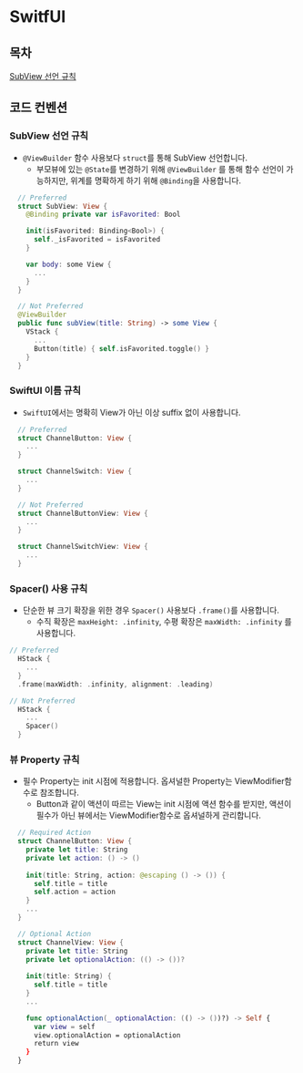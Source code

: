 # SwitfUI

## 목차
[SubView 선언 규칙](#SubView-선언-규칙)</br>

## 코드 컨벤션

### SubView 선언 규칙

- `@ViewBuilder` 함수 사용보다 `struct`를 통해 SubView 선언합니다.
  - 부모뷰에 있는 `@State`를 변경하기 위해 `@ViewBuilder` 를 통해 함수 선언이 가능하지만, 위계를 명확하게 하기 위해 `@Binding`을 사용합니다.

```swift
  // Preferred
  struct SubView: View {
    @Binding private var isFavorited: Bool

    init(isFavorited: Binding<Bool>) {
      self._isFavorited = isFavorited
    }

    var body: some View {
      ...
    }
  }

  // Not Preferred
  @ViewBuilder 
  public func subView(title: String) -> some View {
    VStack {
      ...
      Button(title) { self.isFavorited.toggle() }
    }
  }
```

### SwiftUI 이름 규칙

- `SwiftUI`에서는 명확히 View가 아닌 이상 suffix 없이 사용합니다.

```swift
  // Preferred
  struct ChannelButton: View {
    ...
  }

  struct ChannelSwitch: View {
    ...
  }

  // Not Preferred
  struct ChannelButtonView: View {
    ...
  }

  struct ChannelSwitchView: View {
    ...
  }
```

### Spacer() 사용 규칙

- 단순한 뷰 크기 확장을 위한 경우 `Spacer()` 사용보다 `.frame()`를 사용합니다.
  - 수직 확장은 `maxHeight: .infinity`, 수평 확장은 `maxWidth: .infinity` 를 사용합니다.

```swift
// Preferred
  HStack {
    ...
  }
  .frame(maxWidth: .infinity, alignment: .leading)

// Not Preferred
  HStack {
    ...
    Spacer()
  }
```

### 뷰 Property 규칙

- 필수 Property는 init 시점에 적용합니다. 옵셔널한 Property는 ViewModifier함수로 참조합니다.
  - Button과 같이 액션이 따르는 View는 init 시점에 액션 함수를 받지만, 액션이 필수가 아닌 뷰에서는 ViewModifier함수로 옵셔널하게 관리합니다.

```swift
  // Required Action
  struct ChannelButton: View {
    private let title: String
    private let action: () -> ()
  
    init(title: String, action: @escaping () -> ()) {
      self.title = title
      self.action = action
    }
    ...
  }

  // Optional Action
  struct ChannelView: View {
    private let title: String
    private let optionalAction: (() -> ())?
  
    init(title: String) {
      self.title = title
    }
    ...

    func optionalAction(_ optionalAction: (() -> ())?) -> Self {
      var view = self
      view.optionalAction = optionalAction
      return view
    }
  }
```
